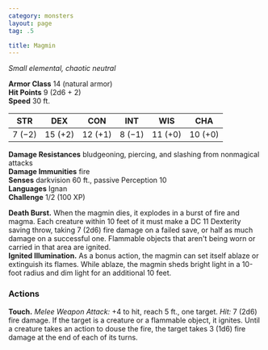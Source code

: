 ```yaml
---
category: monsters
layout: page
tag: .5

title: Magmin 
---
```

_Small elemental, chaotic neutral_

**Armor Class** 14 (natural armor)    
**Hit Points** 9 (2d6 + 2)    
**Speed** 30 ft. 

| STR     | DEX     | CON     | INT     | WIS     | CHA     |
|---------|---------|---------|---------|---------|---------|
| 7 (−2)  | 15 (+2) | 12 (+1) | 8 (−1)  | 11 (+0) | 10 (+0) |

**Damage Resistances** bludgeoning, piercing, and slashing from nonmagical attacks    
**Damage Immunities** fire    
**Senses** darkvision 60 ft., passive Perception 10    
**Languages** Ignan    
**Challenge** 1/2 (100 XP) 

**Death Burst.** When the magmin dies, it explodes in a burst of fire and magma. Each creature within 10 feet of it must make a DC 11 Dexterity saving throw, taking 7 (2d6) fire damage on a failed save, or half as much damage on a successful one. Flammable objects that aren't being worn or carried in that area are ignited.    
**Ignited Illumination.** As a bonus action, the magmin can set itself ablaze or extinguish its flames. While ablaze, the magmin sheds bright light in a 10-foot radius and dim light for an additional 10 feet. 

### Actions    
**Touch.** _Melee Weapon Attack:_ +4 to hit, reach 5 ft., one target. _Hit:_ 7 (2d6) fire damage. If the target is a creature or a flammable object, it ignites. Until a creature takes an action to douse the fire, the target takes 3 (1d6) fire damage at the end of each of its turns.
